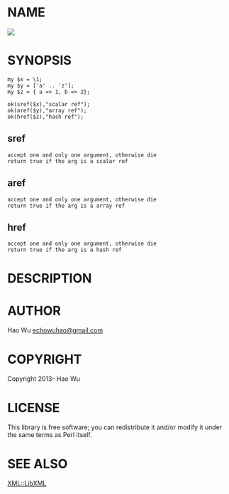 # NAME 

<div>
    <a href="https://travis-ci.org/swuecho/RefType"><img src="https://travis-ci.org/swuecho/Reftype.svg?branch=master"></a>
</div>

# SYNOPSIS

    my $x = \1;
    my $y = ['a' .. 'z'];
    my $z = { a => 1, b => 2};

    ok(sref($x),"scalar ref");
    ok(aref($y),"array ref");
    ok(href($z),"hash ref");

## sref

    accept one and only one argument, otherwise die
    return true if the arg is a scalar ref

## aref

    accept one and only one argument, otherwise die
    return true if the arg is a array ref

## href
    accept one and only one argument, otherwise die
    return true if the arg is a hash ref

# DESCRIPTION

# AUTHOR

Hao Wu <echowuhao@gmail.com>

# COPYRIGHT

Copyright 2013- Hao Wu

# LICENSE

This library is free software; you can redistribute it and/or modify
it under the same terms as Perl itself.

# SEE ALSO

[XML::LibXML](https://metacpan.org/pod/XML::LibXML)
